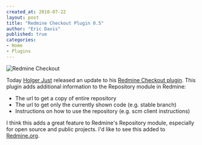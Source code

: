 ```yaml
---
created_at: 2010-07-22
layout: post
title: "Redmine Checkout Plugin 0.5"
author: "Eric Davis"
published: true
categories:
- Home
- Plugins
---
```


![Redmine Checkout](http://redmineblog.com/assets/2010/7/redmine_checkout.png)

Today [Holger Just][] released an update to his [Redmine Checkout plugin][plugin].  This plugin adds additional information to the Repository module in Redmine:

* The url to get a copy of entire repository
* The url to get only the currently shown code (e.g. stable branch)
* Instructions on how to use the repository (e.g. scm client instructions)

I think this adds a great feature to Redmine's Repository module, especially for open source and public projects. I'd like to see this added to [Redmine.org](http://www.redmine.org).

[Holger Just]: http://www.redmine.org/users/2784
[plugin]: http://dev.holgerjust.de/news/10
